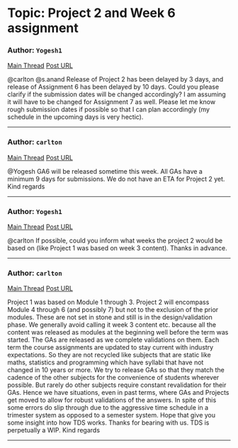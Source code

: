 # Topic: Project 2 and Week 6 assignment

### Author: `Yogesh1`
[Main Thread](https://discourse.onlinedegree.iitm.ac.in/t/project-2-and-week-6-assignment/168303)
[Post URL](https://discourse.onlinedegree.iitm.ac.in/t/project-2-and-week-6-assignment/168303/1)

[post_number]: 1
@carlton @s.anand
Release of Project 2 has been delayed by 3 days, and release of Assignment 6 has been delayed by 10 days.
Could you please clarify if the submission dates will be changed accordingly? I am assuming it will have to be changed for Assignment 7 as well.
Please let me know rough submission dates if possible so that I can plan accordingly (my schedule in the upcoming days is very hectic).

---

### Author: `carlton`
[Main Thread](https://discourse.onlinedegree.iitm.ac.in/t/project-2-and-week-6-assignment/168303)
[Post URL](https://discourse.onlinedegree.iitm.ac.in/t/project-2-and-week-6-assignment/168303/2)

[post_number]: 2
@Yogesh GA6 will be released sometime this week. All GAs have a minimum 9 days for submissions.
We do not have an ETA for Project 2 yet.
Kind regards

---

### Author: `Yogesh1`
[Main Thread](https://discourse.onlinedegree.iitm.ac.in/t/project-2-and-week-6-assignment/168303)
[Post URL](https://discourse.onlinedegree.iitm.ac.in/t/project-2-and-week-6-assignment/168303/3)

[post_number]: 3
@carlton
If possible, could you inform what weeks the project 2 would be based on (like Project 1 was based on week 3 content). Thanks in advance.

[reply_to_post_number]: 2

---

### Author: `carlton`
[Main Thread](https://discourse.onlinedegree.iitm.ac.in/t/project-2-and-week-6-assignment/168303)
[Post URL](https://discourse.onlinedegree.iitm.ac.in/t/project-2-and-week-6-assignment/168303/4)

[post_number]: 4
Project 1 was based on Module 1 through 3.
Project 2 will encompass Module 4 through 6 (and possibly 7) but not to the exclusion of the prior modules. These are not set in stone and still is in the design/validation phase.
We generally avoid calling it week 3 content etc. because all the content was released as modules at the beginning well before the term was started.
The GAs are released as we complete validations on them. Each term the course assignments are updated to stay current with industry expectations. So they are not recycled like subjects that are static like maths, statistics and programming which have syllabi that have not changed in 10 years or more.
We try to release GAs so that they match the cadence of the other subjects for the convenience of students wherever possible. But rarely do other subjects require constant revalidation for their GAs.
Hence we have situations, even in past terms, where GAs and Projects get moved to allow for robust validations of the answers. In spite of this some errors do slip through due to the aggressive time schedule in a trimester system as opposed to a semester system.
Hope that give you some insight into how TDS works.
Thanks for bearing with us. TDS is perpetually a WIP.
Kind regards

[reply_to_post_number]: 3

---
